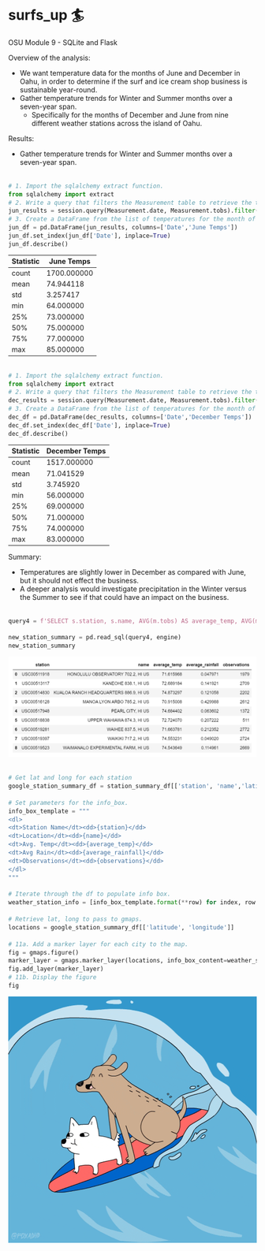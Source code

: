 # surfs_up :surfer:
OSU Module 9 - SQLite and Flask



Overview of the analysis: 
- We want temperature data for the months of June and December in Oahu, in order to determine if the surf and ice cream shop business is sustainable year-round.
- Gather temperature trends for Winter and Summer months over a seven-year span.
   - Specifically for the months of December and June from nine different weather stations across the island of Oahu.

Results:
- Gather temperature trends for Winter and Summer months over a seven-year span.


```python

# 1. Import the sqlalchemy extract function.
from sqlalchemy import extract
# 2. Write a query that filters the Measurement table to retrieve the temperatures for the month of June. )
jun_results = session.query(Measurement.date, Measurement.tobs).filter(func.strftime("%m", Measurement.date) == "06")
# 3. Create a DataFrame from the list of temperatures for the month of June. 
jun_df = pd.DataFrame(jun_results, columns=['Date','June Temps'])
jun_df.set_index(jun_df['Date'], inplace=True)
jun_df.describe()

```
| Statistic | June Temps |       
| --- | --- |                    
|count|  1700.000000 |
|mean|  74.944118 |
|std|  3.257417 |
|min|  64.000000 |
|25%|  73.000000 |
|50%|  75.000000 |
|75%|  77.000000 |
|max|  85.000000 |

```python

# 1. Import the sqlalchemy extract function.
from sqlalchemy import extract
# 2. Write a query that filters the Measurement table to retrieve the temperatures for the month of December. )
dec_results = session.query(Measurement.date, Measurement.tobs).filter(func.strftime("%m", Measurement.date) == "12")
# 3. Create a DataFrame from the list of temperatures for the month of December. 
dec_df = pd.DataFrame(dec_results, columns=['Date','December Temps'])
dec_df.set_index(dec_df['Date'], inplace=True)
dec_df.describe()

```

| Statistic | December Temps |       
| --- | --- |                    
|count|  1517.000000 |
|mean|  71.041529 |
|std|  3.745920 |
|min|  56.000000 |
|25%|  69.000000 |
|50%|  71.000000 |
|75%|  74.000000 |
|max|  83.000000 |



Summary:
- Temperatures are slightly lower in December as compared with June, but it should not effect the business.
- A deeper analysis would investigate precipitation in the Winter versus the Summer to see if that could have an impact on the business.


```python

query4 = f'SELECT s.station, s.name, AVG(m.tobs) AS average_temp, AVG(m.prcp) AS average_rainfall, COUNT(s.id) AS observations FROM measurement m JOIN station s ON m.station = s.station GROUP BY s.station'

new_station_summary = pd.read_sql(query4, engine)
new_station_summary

```

![](weather_station_summary.PNG)


```python

# Get lat and long for each station
google_station_summary_df = station_summary_df[['station', 'name','latitude','longitude']]

# Set parameters for the info_box.
info_box_template = """
<dl>
<dt>Station Name</dt><dd>{station}</dd>
<dt>Location</dt><dd>{name}</dd>
<dt>Avg. Temp</dt><dd>{average_temp}</dd>
<dt>Avg Rain</dt><dd>{average_rainfall}</dd>
<dt>Observations</dt><dd>{observations}</dd>
</dl>
"""

# Iterate through the df to populate info box.
weather_station_info = [info_box_template.format(**row) for index, row in new_station_summary.iterrows()]

# Retrieve lat, long to pass to gmaps.
locations = google_station_summary_df[['latitude', 'longitude']]

# 11a. Add a marker layer for each city to the map. 
fig = gmaps.figure()
marker_layer = gmaps.marker_layer(locations, info_box_content=weather_station_info)
fig.add_layer(marker_layer)
# 11b. Display the figure
fig

```

<!-- ![](surfing_dogs.gif) -->

<img src="surfing_dogs.gif" width="700" height="500">


<!-- Special Thanks to @hmlanden for syntax and formatting help. -->
